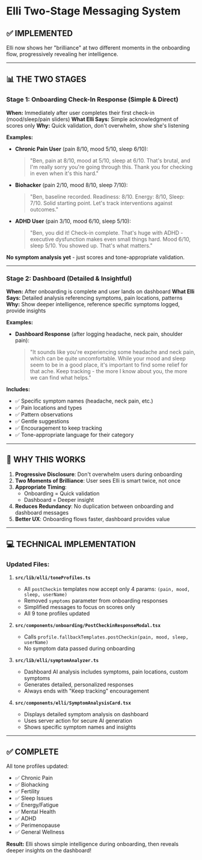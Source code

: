 # Elli Two-Stage Messaging System

## ✅ IMPLEMENTED

Elli now shows her "brilliance" at two different moments in the onboarding flow, progressively revealing her intelligence.

---

## 📊 THE TWO STAGES

### **Stage 1: Onboarding Check-In Response** (Simple & Direct)
**When:** Immediately after user completes their first check-in (mood/sleep/pain sliders)
**What Elli Says:** Simple acknowledgment of scores only
**Why:** Quick validation, don't overwhelm, show she's listening

**Examples:**
- **Chronic Pain User** (pain 8/10, mood 5/10, sleep 6/10):
  > "Ben, pain at 8/10, mood at 5/10, sleep at 6/10. That's brutal, and I'm really sorry you're going through this. Thank you for checking in even when it's this hard."

- **Biohacker** (pain 2/10, mood 8/10, sleep 7/10):
  > "Ben, baseline recorded. Readiness: 8/10. Energy: 8/10, Sleep: 7/10. Solid starting point. Let's track interventions against outcomes."

- **ADHD User** (pain 3/10, mood 6/10, sleep 5/10):
  > "Ben, you did it! Check-in complete. That's huge with ADHD - executive dysfunction makes even small things hard. Mood 6/10, sleep 5/10. You showed up. That's what matters."

**No symptom analysis yet** - just scores and tone-appropriate validation.

---

### **Stage 2: Dashboard (Detailed & Insightful)**
**When:** After onboarding is complete and user lands on dashboard
**What Elli Says:** Detailed analysis referencing symptoms, pain locations, patterns
**Why:** Show deeper intelligence, reference specific symptoms logged, provide insights

**Examples:**
- **Dashboard Response** (after logging headache, neck pain, shoulder pain):
  > "It sounds like you're experiencing some headache and neck pain, which can be quite uncomfortable. While your mood and sleep seem to be in a good place, it's important to find some relief for that ache. Keep tracking - the more I know about you, the more we can find what helps."

**Includes:**
- ✅ Specific symptom names (headache, neck pain, etc.)
- ✅ Pain locations and types
- ✅ Pattern observations
- ✅ Gentle suggestions
- ✅ Encouragement to keep tracking
- ✅ Tone-appropriate language for their category

---

## 🎯 WHY THIS WORKS

1. **Progressive Disclosure**: Don't overwhelm users during onboarding
2. **Two Moments of Brilliance**: User sees Elli is smart twice, not once
3. **Appropriate Timing**: 
   - Onboarding = Quick validation
   - Dashboard = Deeper insight
4. **Reduces Redundancy**: No duplication between onboarding and dashboard messages
5. **Better UX**: Onboarding flows faster, dashboard provides value

---

## 💻 TECHNICAL IMPLEMENTATION

### Updated Files:
1. **`src/lib/elli/toneProfiles.ts`**
   - All `postCheckin` templates now accept only 4 params: `(pain, mood, sleep, userName)`
   - Removed `symptoms` parameter from onboarding responses
   - Simplified messages to focus on scores only
   - All 9 tone profiles updated

2. **`src/components/onboarding/PostCheckinResponseModal.tsx`**
   - Calls `profile.fallbackTemplates.postCheckin(pain, mood, sleep, userName)`
   - No symptom data passed during onboarding

3. **`src/lib/elli/symptomAnalyzer.ts`**
   - Dashboard AI analysis includes symptoms, pain locations, custom symptoms
   - Generates detailed, personalized responses
   - Always ends with "Keep tracking" encouragement

4. **`src/components/elli/SymptomAnalysisCard.tsx`**
   - Displays detailed symptom analysis on dashboard
   - Uses server action for secure AI generation
   - Shows specific symptom names and insights

---

## ✅ COMPLETE

All tone profiles updated:
- ✅ Chronic Pain
- ✅ Biohacking
- ✅ Fertility
- ✅ Sleep Issues
- ✅ Energy/Fatigue
- ✅ Mental Health
- ✅ ADHD
- ✅ Perimenopause
- ✅ General Wellness

**Result:** Elli shows simple intelligence during onboarding, then reveals deeper insights on the dashboard!








